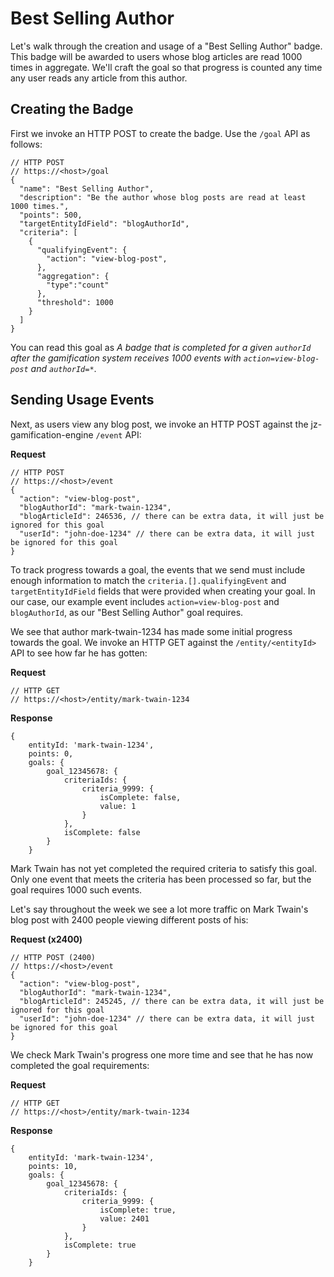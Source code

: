 
# Best Selling Author 
Let's walk through the creation and usage of a "Best Selling Author" badge. This badge will be awarded to users whose blog articles are read 1000 times in aggregate. We'll craft the goal so that progress is counted any time any user reads any article from this author.

## Creating the Badge
First we invoke an HTTP POST to create the badge. Use the `/goal` API as follows:

```
// HTTP POST 
// https://<host>/goal
{
  "name": "Best Selling Author",
  "description": "Be the author whose blog posts are read at least 1000 times.",
  "points": 500,
  "targetEntityIdField": "blogAuthorId", 
  "criteria": [
    {
      "qualifyingEvent": {
        "action": "view-blog-post",
      },
      "aggregation": {
      	"type":"count"
      },
      "threshold": 1000
    }
  ]
}
```

You can read this goal as *A badge that is completed for a given `authorId` after the gamification system receives 1000 events with `action=view-blog-post` and `authorId=*`*.

## Sending Usage Events
Next, as users view any blog post, we invoke an HTTP POST against the jz-gamification-engine `/event` API:

**Request**
```
// HTTP POST 
// https://<host>/event
{
  "action": "view-blog-post",
  "blogAuthorId": "mark-twain-1234",
  "blogArticleId": 246536, // there can be extra data, it will just be ignored for this goal
  "userId": "john-doe-1234" // there can be extra data, it will just be ignored for this goal
}
```

To track progress towards a goal, the events that we send must include enough information to match the `criteria.[].qualifyingEvent` and `targetEntityIdField` fields that were provided when creating your goal. In our case, our example event includes `action=view-blog-post` and `blogAuthorId`, as our "Best Selling Author" goal requires. 

We see that author mark-twain-1234 has made some initial progress towards the goal. We invoke an HTTP GET against the `/entity/<entityId>` API to see how far he has gotten:

**Request**
```
// HTTP GET 
// https://<host>/entity/mark-twain-1234
```

**Response**
```
{
    entityId: 'mark-twain-1234',
    points: 0,
    goals: {
        goal_12345678: {
            criteriaIds: {
                criteria_9999: {
                    isComplete: false,
                    value: 1
                }
            },
            isComplete: false
        }
    }
```

Mark Twain has not yet completed the required criteria to satisfy this goal. Only one event that meets the criteria has been processed so far, but the goal requires 1000 such events. 

Let's say throughout the week we see a lot more traffic on Mark Twain's blog post with 2400 people viewing different posts of his:

**Request (x2400)**
```
// HTTP POST (2400)
// https://<host>/event
{
  "action": "view-blog-post",
  "blogAuthorId": "mark-twain-1234",
  "blogArticleId": 245245, // there can be extra data, it will just be ignored for this goal
  "userId": "john-doe-1234" // there can be extra data, it will just be ignored for this goal
}
```

We check Mark Twain's progress one more time and see that he has now completed the goal requirements:

**Request**
```
// HTTP GET 
// https://<host>/entity/mark-twain-1234
```

**Response**
```
{
    entityId: 'mark-twain-1234',
    points: 10,
    goals: {
        goal_12345678: {
            criteriaIds: {
                criteria_9999: {
                    isComplete: true,
                    value: 2401
                }
            },
            isComplete: true
        }
    }
```